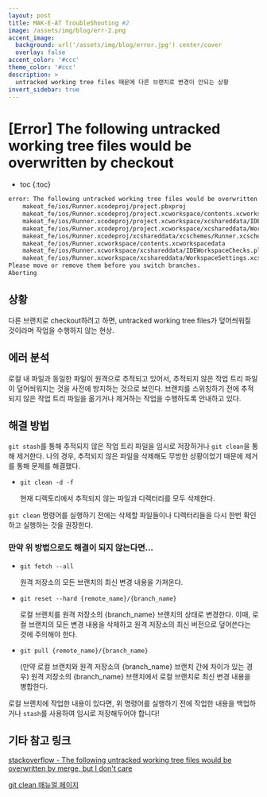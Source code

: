 ```yaml
---
layout: post
title: MAK-E-AT TroubleShooting #2
image: /assets/img/blog/err-2.png
accent_image: 
  background: url('/assets/img/blog/error.jpg') center/cover
  overlay: false
accent_color: '#ccc'
theme_color: '#ccc'
description: >
  untracked working tree files 때문에 다른 브랜치로 변경이 안되는 상황 
invert_sidebar: true
---
```


# [Error] The following untracked working tree files would be overwritten by checkout

* toc
{:toc}


```bash
error: The following untracked working tree files would be overwritten by checkout:
    makeat_fe/ios/Runner.xcodeproj/project.pbxproj
    makeat_fe/ios/Runner.xcodeproj/project.xcworkspace/contents.xcworkspacedata
    makeat_fe/ios/Runner.xcodeproj/project.xcworkspace/xcshareddata/IDEWorkspaceChecks.plist
    makeat_fe/ios/Runner.xcodeproj/project.xcworkspace/xcshareddata/WorkspaceSettings.xcsettings
    makeat_fe/ios/Runner.xcodeproj/xcshareddata/xcschemes/Runner.xcscheme
    makeat_fe/ios/Runner.xcworkspace/contents.xcworkspacedata
    makeat_fe/ios/Runner.xcworkspace/xcshareddata/IDEWorkspaceChecks.plist
    makeat_fe/ios/Runner.xcworkspace/xcshareddata/WorkspaceSettings.xcsettings
Please move or remove them before you switch branches.
Aborting
```

## 상황

다른 브랜치로 checkout하려고 하면, untracked working tree files가 덮어씌워질 것이라며 작업을 수행하지 않는 현상.


## 에러 분석

로컬 내 파일과 동일한 파일이 원격으로 추적되고 있어서, 추적되지 않은 작업 트리 파일이 덮어씌워지는 것을 사전에 방지하는 것으로 보인다.
브랜치를 스위칭하기 전에 추적되지 않은 작업 트리 파일을 옮기거나 제거하는 작업을 수행하도록 안내하고 있다.


## 해결 방법

`git stash`를 통해 추적되지 않은 작업 트리 파일을 임시로 저장하거나 `git clean`을 통해 제거한다.
나의 경우, 추적되지 않은 파일을 삭제해도 무방한 상황이었기 때문에 제거를 통해 문제를 해결했다.

- `git clean -d -f`
    
    현재 디렉토리에서 추적되지 않는 파일과 디렉터리를 모두 삭제한다.

`git clean` 명령어를 실행하기 전에는 삭제할 파일들이나 디렉터리들을 다시 한번 확인하고 실행하는 것을 권장한다.


### 만약 위 방법으로도 해결이 되지 않는다면...

- `git fetch --all`
    
    원격 저장소의 모든 브랜치의 최신 변경 내용을 가져온다.

- `git reset --hard {remote_name}/{branch_name}`
    
    로컬 브랜치를 원격 저장소의 {branch_name} 브랜치의 상태로 변경한다.
    이때, 로컬 브랜치의 모든 변경 내용을 삭제하고 원격 저장소의 최신 버전으로 덮어쓴다는 것에 주의해야 한다.

- `git pull {remote_name}/{branch_name}`
    
    (만약 로컬 브랜치와 원격 저장소의 {branch_name} 브랜치 간에 차이가 있는 경우) 원격 저장소의 {branch_name} 브랜치에서 로컬 브랜치로 최신 변경 내용을 병합한다.
    
로컬 브랜치에 작업한 내용이 있다면, 위 명령어를 실행하기 전에 작업한 내용을 백업하거나 `stash`를 사용하여 임시로 저장해두어야 합니다!
    

## 기타 참고 링크
[stackoverflow - The following untracked working tree files would be overwritten by merge, but I don't care](https://stackoverflow.com/questions/17404316/the-following-untracked-working-tree-files-would-be-overwritten-by-merge-but-i)

[git clean 매뉴얼 페이지](https://mirrors.edge.kernel.org/pub/software/scm/git/docs/git-clean.html)
